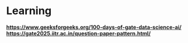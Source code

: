 # Learning

**https://www.geeksforgeeks.org/100-days-of-gate-data-science-ai/**
**https://gate2025.iitr.ac.in/question-paper-pattern.html/**
